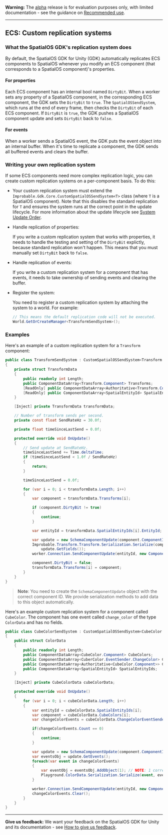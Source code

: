 **Warning:** The [alpha](https://docs.improbable.io/reference/latest/shared/release-policy#maturity-stages) release is for evaluation purposes only, with limited documentation - see the guidance on [Recommended use](../../../README.md#recommended-use).

-----

## ECS: Custom replication systems

### What the SpatialOS GDK's replication system does

By default, the SpatialOS GDK for Unity (GDK) automatically replicates ECS components to SpatialOS whenever you modify an ECS component (that corresponds to a SpatialOS component)'s properties.

#### For properties

Each ECS component has an internal bool named `DirtyBit`. When a worker sets any property of a SpatialOS component, in the corresponding ECS component, the GDK sets the `DirtyBit` to `true`. The `SpatialOSSendSystem`, which runs at the end of every frame, then checks the `DirtyBit` of each ECS component. If `DirtyBit` is `true`, the GDK pushes a SpatialOS component update and sets `DirtyBit` back to `false`.

#### For events

When a worker sends a SpatialOS event, the GDK puts the event object into an internal buffer. When it's time to replicate a component, the GDK sends all buffered events and clears the buffer.

### Writing your own replication system

If some ECS components need more complex replication logic, you can create custom replication systems on a per-component basis. To do this:

* Your custom replication system must extend the `Improbable.Gdk.Core.CustomSpatialOSSendSystem<T>` class (where `T` is a SpatialOS component). Note that this disables the standard replication for `T` and ensures the system runs at the correct point in the update lifecycle. For more information about the update lifecycle see [System Update Order](./system-update-order.md).

* Handle replication of properties:

    If you write a custom replication system that works with properties, it needs to handle the testing and setting of the `DirtyBit` explictly, because standard replication won't happen. This means that you must manually set `DirtyBit` back to `false`. 

* Handle replication of events:

    If you write a custom replication system for a component that has events, it needs to take ownership of sending events and clearing the buffer.

* Register the system:

    You need to register a custom replication system by attaching the system to a world. For example:

    ```csharp
    // This means the default replication code will not be executed.
    World.GetOrCreateManager<TransformSendSystem>();
    ```

### Examples

Here's an example of a custom replication system for a `Transform` component:

```csharp
public class TransformSendSystem : CustomSpatialOSSendSystem<Transform.Component>
{
    private struct TransformData
    {
        public readonly int Length;
        public ComponentDataArray<Transform.Component> Transforms;
        [ReadOnly] public ComponentDataArray<Authoritative<Transform.Component>> TransformAuthority;
        [ReadOnly] public ComponentDataArray<SpatialEntityId> SpatialEntityIds;
    }

    [Inject] private TransformData transformData;

    // Number of transform sends per second.
    private const float SendRateHz = 30.0f;

    private float timeSinceLastSend = 0.0f;

    protected override void OnUpdate()
    {
        // Send update at SendRateHz.
        timeSinceLastSend += Time.deltaTime;
        if (timeSinceLastSend < 1.0f / SendRateHz)
        {
            return;
        }

        timeSinceLastSend = 0.0f;

        for (var i = 0; i < transformData.Length; i++)
        {
            var component = transformData.Transforms[i];

            if (component.DirtyBit != true)
            {
                continue;
            }

            var entityId = transformData.SpatialEntityIds[i].EntityId;

            var update = new SchemaComponentUpdate(component.ComponentId);
            Improbable.Transform.Transform.Serialization.Serialize(component,
                update.GetFields());
            worker.Connection.SendComponentUpdate(entityId, new ComponentUpdate(update));

            component.DirtyBit = false;
            transformData.Transforms[i] = component;
        }
    }
}
```

> **Note**: You need to create the `SchemaComponentUpdate` object with the correct component ID. We provide serialization methods to add data to this object automatically.

Here's an example custom replication system for a component called `CubeColor`. The component has one event called `change_color` of the type `ColorData` and has no fields.

```csharp
public class CubeColorSendSystem : CustomSpatialOSSendSystem<CubeColor.Component>
{
    public struct ColorData
    {
        public readonly int Length;
        public ComponentDataArray<CubeColor.Component> CubeColors;
        public ComponentDataArray<CuberColor.EventSender.ChangeColor> ChangeColorEventSenders;
        public ComponentDataArray<Authoritative<CubeColor.Component>> CubeColorAuthority;
        public ComponentDataArray<SpatialEntityId> SpatialEntityIds;
    }

    [Inject] private CubeColorData cubeColorData;

    protected override void OnUpdate()
    {
        for (var i = 0; i < cubeColorData.Length; i++)
        {
            var entityId = cubeColorData.SpatialEntityIds[i];
            var component = cubeColorData.CubeColors[i];
            var changeColorEvents = cubeColorData.ChangeColorEventSenders[i].Events;

            if(changeColorEvents.Count == 0)
            {
                continue;
            }

            var update = new SchemaComponentUpdate(component.ComponentId);
            var eventsObj = update.GetEvents();
            foreach(var event in changeColorEvents)
            {
                var eventObj = eventsObj.AddObject(1); // NOTE: 1 corresponds to the event index in schema.
                Playground.ColorData.Serialization.Serialize(event, eventObj)
            }

            worker.Connection.SendComponentUpdate(entityId, new ComponentUpdate(update));
            changeColorEvents.Clear();
        }
    }
}
```

----
**Give us feedback:** We want your feedback on the SpatialOS GDK for Unity and its documentation - see [How to give us feedback](../../../README.md#give-us-feedback).
